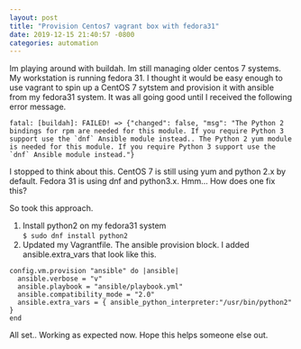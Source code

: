 ```yaml
---
layout: post
title: "Provision Centos7 vagrant box with fedora31"
date: 2019-12-15 21:40:57 -0800 
categories: automation
---
```


Im playing around with buildah. Im still managing older centos 7 systems. My workstation is running fedora 31. 
I thought it would be easy enough to use vagrant to spin up a CentOS 7 sytstem and provision it with ansible  
from my fedora31 system. It was all going good until I received the following error message.
```
fatal: [buildah]: FAILED! => {"changed": false, "msg": "The Python 2 bindings for rpm are needed for this module. If you require Python 3 support use the `dnf` Ansible module instead.. The Python 2 yum module is needed for this module. If you require Python 3 support use the `dnf` Ansible module instead."}
```

I stopped to think about this. CentOS 7 is still using yum and python 2.x by default. 
Fedora 31 is using dnf and python3.x. Hmm... How does one fix this?  

So took this approach.  
1. Install python2 on my fedora31 system  
`$ sudo dnf install python2`
2. Updated my Vagrantfile. The ansible provision block. I added ansible.extra_vars that look like this.
```
config.vm.provision "ansible" do |ansible|
  ansible.verbose = "v"
  ansible.playbook = "ansible/playbook.yml"
  ansible.compatibility_mode = "2.0"
  ansible.extra_vars = { ansible_python_interpreter:"/usr/bin/python2" }
end
```

All set.. Working as expected now. Hope this helps someone else out.
